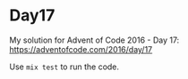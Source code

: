 # Day17

My solution for Advent of Code 2016 - Day 17: https://adventofcode.com/2016/day/17

Use `mix test` to run the code.
